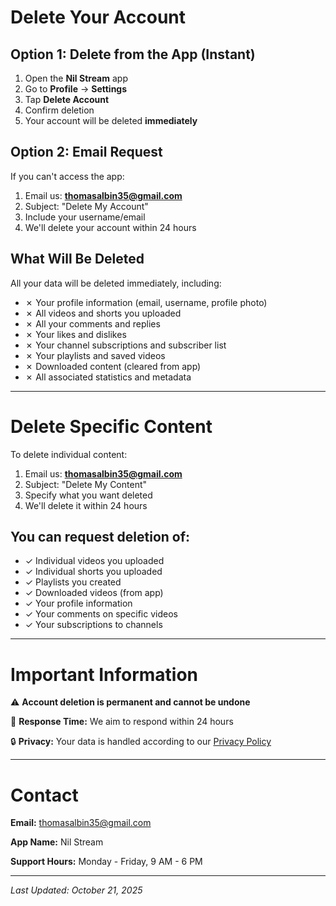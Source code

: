 # Delete Your Account

## Option 1: Delete from the App (Instant)

1. Open the **Nil Stream** app
2. Go to **Profile** → **Settings**
3. Tap **Delete Account**
4. Confirm deletion
5. Your account will be deleted **immediately**

## Option 2: Email Request

If you can't access the app:
1. Email us: **thomasalbin35@gmail.com**
2. Subject: "Delete My Account"
3. Include your username/email
4. We'll delete your account within 24 hours

## What Will Be Deleted

All your data will be deleted immediately, including:
- ✗ Your profile information (email, username, profile photo)
- ✗ All videos and shorts you uploaded
- ✗ All your comments and replies
- ✗ Your likes and dislikes
- ✗ Your channel subscriptions and subscriber list
- ✗ Your playlists and saved videos
- ✗ Downloaded content (cleared from app)
- ✗ All associated statistics and metadata

---

# Delete Specific Content

To delete individual content:
1. Email us: **thomasalbin35@gmail.com**
2. Subject: "Delete My Content"
3. Specify what you want deleted
4. We'll delete it within 24 hours

## You can request deletion of:
- ✓ Individual videos you uploaded
- ✓ Individual shorts you uploaded
- ✓ Playlists you created
- ✓ Downloaded videos (from app)
- ✓ Your profile information
- ✓ Your comments on specific videos
- ✓ Your subscriptions to channels

---

# Important Information

⚠️ **Account deletion is permanent and cannot be undone**

📧 **Response Time:** We aim to respond within 24 hours

🔒 **Privacy:** Your data is handled according to our [Privacy Policy](PRIVACY_POLICY_URL)

---

# Contact

**Email:** thomasalbin35@gmail.com

**App Name:** Nil Stream

**Support Hours:** Monday - Friday, 9 AM - 6 PM

---

*Last Updated: October 21, 2025*

